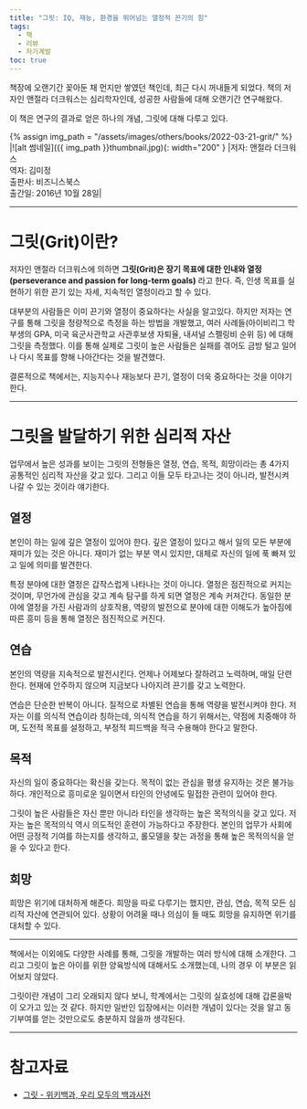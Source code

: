 ```yaml
---
title: "그릿: IQ, 재능, 환경을 뛰어넘는 열정적 끈기의 힘"
tags:
  - 책
  - 리뷰
  - 자기계발
toc: true
---
```


책장에 오랜기간 꽂아둔 채 먼지만 쌓였던 책인데, 최근 다시 꺼내들게 되었다.
책의 저자인 앤절라 더크워스는 심리학자인데, 성공한 사람들에 대해 오랜기간 연구해왔다.

이 책은 연구의 결과로 얻은 하나의 개념, 그릿에 대해 다루고 있다.

{% assign img_path = "/assets/images/others/books/2022-03-21-grit/" %}
|<a name="썸네일">![alt 썸네일]({{ img_path }}thumbnail.jpg){: width="200" }</a>
|저자: 앤절라 더크워스<br>역자: 김미정<br>출판사: 비즈니스북스<br>출간일: 2016년 10월 28일|

---
# 그릿(Grit)이란?

저자인 앤절라 더크워스에 의하면
  **그릿(Grit)은 장기 목표에 대한 인내와 열정(perseverance and passion for long-term goals)**
라고 한다.
즉, 인생 목표를 실현하기 위한 끈기 있는 자세, 지속적인 열정이라고 할 수 있다.

대부분의 사람들은 이미 끈기와 열정이 중요하다는 사실을 알고있다.
하지만 저자는 연구를 통해 그릿을 정량적으로 측정을 하는 방법을 개발했고,
  여러 사례들(아이비리그 학부생의 GPA, 미국 육군사관학교 사관후보생 자퇴율, 내셔널 스펠링비 순위 등)
  에 대해 그릿을 측정했다.
이를 통해 실제로 그릿이 높은 사람들은 실패를 겪어도 
  금방 털고 일어나 다시 목표를 향해 나아간다는 것을 발견했다.

결론적으로 책에서는, 지능지수나 재능보다 끈기, 열정이 더욱 중요하다는 것을 이야기한다.

---

# 그릿을 발달하기 위한 심리적 자산

업무에서 높은 성과를 보이는 그릿의 전형들은
  열정, 연습, 목적, 희망이라는 총 4가지 공통적인 심리적 자산을 갖고 있다.
그리고 이들 모두 타고나는 것이 아니라, 발전시켜 나갈 수 있는 것이라 얘기한다.

## 열정

  본인이 하는 일에 깊은 열정이 있어야 한다.
  깊은 열정이 있다고 해서 일의 모든 부분에 재미가 있는 것은 아니다.
  재미가 없는 부분 역시 있지만, 대체로 자신의 일에 푹 빠져 있고 일에 의미를 발견한다.

  특정 분야에 대한 열정은 갑작스럽게 나타나는 것이 아니다.
  열정은 점진적으로 커지는 것이며,
    무언가에 관심을 갖고 계속 탐구를 하게 되면 열정은 계속 커져간다.
  동일한 분야에 열정을 가진 사람과의 상호작용,
    역량의 발전으로 분야에 대한 이해도가 높아짐에 따른 흥미
    등을 통해 열정은 점진적으로 커진다.

## 연습

  본인의 역량을 지속적으로 발전시킨다.
  언제나 어제보다 잘하려고 노력하며, 매일 단련한다.
  현재에 안주하지 않으며 지금보다 나아지려 끈기를 갖고 노력한다.

  연습은 단순한 반복이 아니다.
  질적으로 차별된 연습을 통해 역량을 발전시켜야 한다.
  저자는 이를 의식적 연습이라 칭하는데, 의식적 연습을 하기 위해서는,
    약점에 치중해야 하며, 도전적 목표를 설정하고, 부정적 피드백을 적극 수용해야 한다고 말한다.

## 목적

  자신의 일이 중요하다는 확신을 갖는다.
  목적이 없는 관심을 평생 유지하는 것은 불가능하다.
  개인적으로 흥미로운 일이면서 타인의 안녕에도 밀접한 관련이 있어야 한다.

  그릿이 높은 사람들은 자신 뿐만 아니라 타인을 생각하는 높은 목적의식을 갖고 있다.
  저자는 높은 목적의식 역시 의도적인 훈련이 가능하다고 주장한다.
  본인의 업무가 사회에 어떤 긍정적 기여를 하는지를 생각하고, 롤모델을 찾는 과정을 통해
    높은 목적의식을 얻을 수 있다고 한다.

## 희망

  희망은 위기에 대처하게 해준다.
  희망을 따로 다루기는 했지만, 관심, 연습, 목적 모든 심리적 자산에 연관되어 있다.
  상황이 어려울 때나 의심이 들 때도 희망을 유지하면 위기를 대처할 수 있다.

---

책에서는 이외에도 다양한 사례를 통해, 그릿을 개발하는 여러 방식에 대해 소개한다.
그리고 그릿이 높은 아이를 위한 양육방식에 대해서도 소개했는데, 나의 경우 이 부분은 읽어보지 않았다.

그릿이란 개념이 그리 오래되지 않다 보니, 학계에서는 그릿의 실효성에 대해 갑론을박이 오가고 있는 것 같다.
하지만 일반인 입장에서는 이러한 개념이 있다는 것을 알고 동기부여를 얻는 것만으로도 충분하지 않을까 생각된다.

---
# 참고자료

- [그릿 \- 위키백과, 우리 모두의 백과사전](https://ko.wikipedia.org/wiki/%EA%B7%B8%EB%A6%BF)
